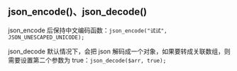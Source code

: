 ## json_encode()、json_decode()
json_encode 后保持中文编码函数：`json_encode("试试", JSON_UNESCAPED_UNICODE);`

json_decode 默认情况下，会把 json 解码成一个对象，如果要转成关联数组，则需要设置第二个参数为 true：`json_decode($arr, true);`

